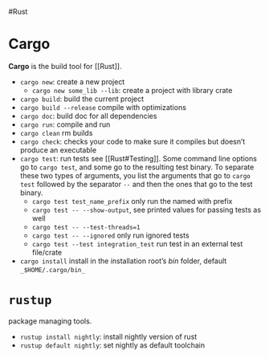 #Rust 
#  Cargo

**Cargo** is the build tool for [[Rust]].

- `cargo new`: create a new project
    - `cargo new some_lib --lib`: create a project with library crate
- `cargo build`: build the current project
- `cargo build --release` compile with optimizations
- `cargo doc`: build doc for all dependencies
- `cargo run`: compile and run
- `cargo clean` rm builds
- `cargo check`: checks your code to make sure it compiles but doesn’t produce an executable
- `cargo test`: run tests see [[Rust#Testing]].  Some command line options go to `cargo test`, and some go to the resulting test binary. To separate these two types of arguments, you list the arguments that go to `cargo test` followed by the separator `--` and then the ones that go to the test binary.
    - `cargo test test_name_prefix` only run the named with prefix
    - `cargo test -- --show-output`, see printed values for passing tests as well
    - `cargo test -- --test-threads=1`
    - `cargo test -- --ignored` only run ignored tests
    - `cargo test --test integration_test`  run test in an external test file/crate
- `cargo install`  install in the installation root’s _bin_ folder, default `_$HOME/.cargo/bin_`

# `rustup`

package managing tools.

- `rustup install nightly`: install nightly version of rust
- `rustup default nightly`: set nightly as default toolchain
